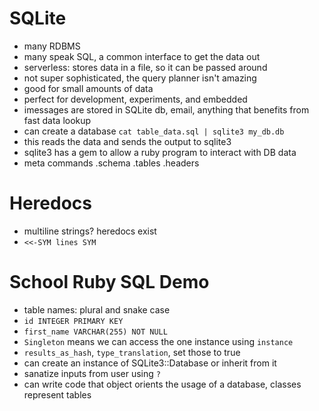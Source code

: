 # SQLite
* many RDBMS
* many speak SQL, a common interface to get the data out
* serverless: stores data in a file, so it can be passed around
* not super sophisticated, the query planner isn't amazing
* good for small amounts of data
* perfect for development, experiments, and embedded
* imessages are stored in SQLite db, email, anything that benefits from
  fast data lookup
* can create a database `cat table_data.sql | sqlite3 my_db.db`
* this reads the data and sends the output to sqlite3
* sqlite3 has a gem to allow a ruby program to interact with DB data
* meta commands .schema .tables .headers


# Heredocs
* multiline strings? heredocs exist
* `<<-SYM lines SYM`

# School Ruby SQL Demo
* table names: plural and snake case
* `id INTEGER PRIMARY KEY`
* `first_name VARCHAR(255) NOT NULL`
* `Singleton` means we can access the one instance using `instance`
* `results_as_hash`, `type_translation`, set those to true
* can create an instance of SQLite3::Database or inherit from it
* sanatize inputs from user using `?`
* can write code that object orients the usage of a database, classes
  represent tables
